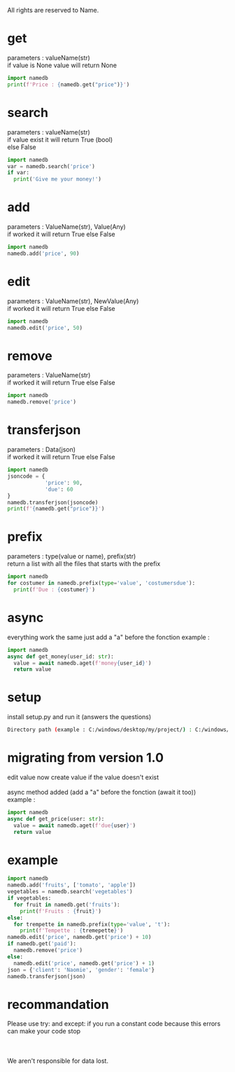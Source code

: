 All rights are reserved to Name.
# get
parameters : valueName(str) <br />
if value is None value will return None<br />
```py
import namedb
print(f'Price : {namedb.get("price")}')
```
# search
parameters : valueName(str) <br />
if value exist it will return True (bool)<br />
else False
```py
import namedb
var = namedb.search('price')
if var:
  print('Give me your money!')
```
# add
parameters : ValueName(str), Value(Any)<br />
if worked it will return True else False<br />
```py
import namedb
namedb.add('price', 90)
```
# edit
parameters : ValueName(str), NewValue(Any)<br />
if worked it will return True else False<br />
```py
import namedb
namedb.edit('price', 50)
```
# remove
parameters : ValueName(str)<br />
if worked it will return True else False<br />
```py
import namedb
namedb.remove('price')
```
# transferjson
parameters : Data(json)<br />
if worked it will return True else False<br />
```py
import namedb
jsoncode = {
            'price': 90,
            'due': 60
}
namedb.transferjson(jsoncode)
print(f'{namedb.get("price")}')
```
# prefix
parameters : type(value or name), prefix(str)<br />
return a list with all the files that starts with the prefix<br />
```py
import namedb
for costumer in namedb.prefix(type='value', 'costumersdue'):
  print(f'Due : {costumer}')
```
# async
everything work the same just add a "a" before the fonction
example : 
```py
import namedb
async def get_money(user_id: str):
  value = await namedb.aget(f'money{user_id}')
  return value
```
# setup
install setup.py and run it (answers the questions)<br />
```bash
Directory path (example : C:/windows/desktop/my/project/) : C:/windows/Users/Me/Pycharm/project/
```
# migrating from version 1.0
edit value now create value if the value doesn't exist<br /><br />
async method added (add a "a" before the fonction (await it too))
<br />
example : 
```py
import namedb
async def get_price(user: str):
  value = await namedb.aget(f'due{user}')
  return value
```
# example
```python
import namedb
namedb.add('fruits', ['tomato', 'apple'])
vegetables = namedb.search('vegetables')
if vegetables:
  for fruit in namedb.get('fruits'):
    print(f'Fruits : {fruit}')
else:
  for trempette in namedb.prefix(type='value', 't'):
    print(f'Tempette : {tremepette}')
namedb.edit('price', namedb.get('price') + 10)
if namedb.get('paid'):
  namedb.remove('price')
else:
  namedb.edit('price', namedb.get('price') + 1)
json = {'client': 'Naomie', 'gender': 'female'}
namedb.transferjson(json)
```
# recommandation
Please use try: and except: if you run a constant code because this errors can make your code stop<br /><br /><br /><br />
We aren't responsible for data lost.